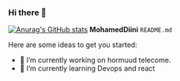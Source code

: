 ### Hi there 👋

[![Anurag's GitHub stats](https://github-readme-stats.vercel.app/api?username=MohamedDiini)](https://github.com/anuraghazra/github-readme-stats)
**MohamedDiini**  `README.md` 

Here are some ideas to get you started:

- 🔭 I’m currently working on hormuud telecome.
- 🌱 I’m currently learning Devops and react


